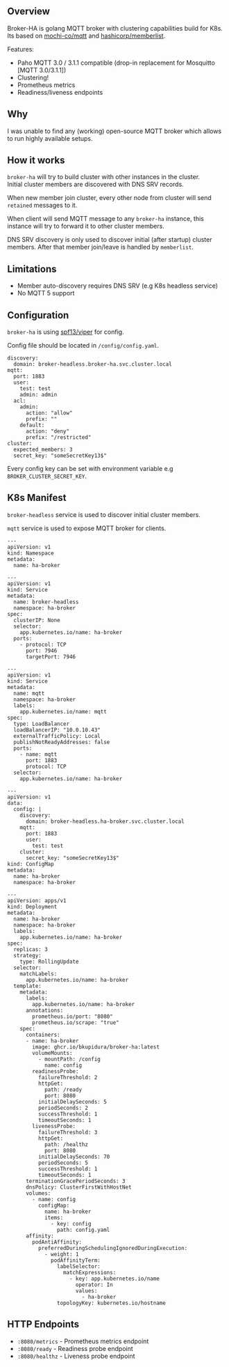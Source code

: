 ## Overview

Broker-HA is golang MQTT broker with clustering capabilities build for K8s.
Its based on [mochi-co/mqtt](https://github.com/mochi-co/mqtt/) and [hashicorp/memberlist](https://github.com/hashicorp/memberlist).

Features:
- Paho MQTT 3.0 / 3.1.1 compatible (drop-in replacement for Mosquitto [MQTT 3.0/3.1.1])
- Clustering!
- Prometheus metrics
- Readiness/liveness endpoints

## Why

I was unable to find any (working) open-source MQTT broker which allows to run highly available setups.

## How it works

`broker-ha` will try to build cluster with other instances in the cluster.  
Initial cluster members are discovered with DNS SRV records.  

When new member join cluster, every other node from cluster will send `retained` messages to it.

When client will send MQTT message to any `broker-ha` instance, this instance will try to forward it to other cluster members.

DNS SRV discovery is only used to discover initial (after startup) cluster members. After that member join/leave is handled by `memberlist`.

## Limitations

- Member auto-discovery requires DNS SRV (e.g K8s headless service)
- No MQTT 5 support


## Configuration

`broker-ha` is using [spf13/viper](https://github.com/spf13/viper) for config.

Config file should be located in `/config/config.yaml`.

```
discovery:
  domain: broker-headless.broker-ha.svc.cluster.local
mqtt:
  port: 1883
  user:
    test: test
    admin: admin
  acl:
    admin:
      action: "allow"
      prefix: ""
    default:
      action: "deny"
      prefix: "/restricted"
cluster:
  expected_members: 3
  secret_key: "someSecretKey13$"
```

Every config key can be set with environment variable e.g `BROKER_CLUSTER_SECRET_KEY`.

## K8s Manifest

`broker-headless` service is used to discover initial cluster members.

`mqtt` service is used to expose MQTT broker for clients.

```
---
apiVersion: v1
kind: Namespace
metadata:
  name: ha-broker

---
apiVersion: v1
kind: Service
metadata:
  name: broker-headless
  namespace: ha-broker
spec:
  clusterIP: None
  selector:
    app.kubernetes.io/name: ha-broker
  ports:
    - protocol: TCP
      port: 7946
      targetPort: 7946

---
apiVersion: v1
kind: Service
metadata:
  name: mqtt
  namespace: ha-broker
  labels:
    app.kubernetes.io/name: mqtt
spec:
  type: LoadBalancer
  loadBalancerIP: "10.0.10.43"
  externalTrafficPolicy: Local
  publishNotReadyAddresses: false
  ports:
    - name: mqtt
      port: 1883
      protocol: TCP
  selector:
    app.kubernetes.io/name: ha-broker

---
apiVersion: v1
data:
  config: |
    discovery:
      domain: broker-headless.ha-broker.svc.cluster.local
    mqtt:
      port: 1883
      user:
        test: test
    cluster:
      secret_key: "someSecretKey13$"
kind: ConfigMap
metadata:
  name: ha-broker
  namespace: ha-broker

---
apiVersion: apps/v1
kind: Deployment
metadata:
  name: ha-broker
  namespace: ha-broker
  labels:
    app.kubernetes.io/name: ha-broker
spec:
  replicas: 3
  strategy:
    type: RollingUpdate
  selector:
    matchLabels:
      app.kubernetes.io/name: ha-broker
  template:
    metadata:
      labels:
        app.kubernetes.io/name: ha-broker
      annotations:
        prometheus.io/port: "8080"
        prometheus.io/scrape: "true"
    spec:
      containers:
      - name: ha-broker
        image: ghcr.io/bkupidura/broker-ha:latest
        volumeMounts:
          - mountPath: /config
            name: config
        readinessProbe:
          failureThreshold: 2
          httpGet:
            path: /ready
            port: 8080
          initialDelaySeconds: 5
          periodSeconds: 2
          successThreshold: 1
          timeoutSeconds: 1
        livenessProbe:
          failureThreshold: 3
          httpGet:
            path: /healthz
            port: 8080
          initialDelaySeconds: 70
          periodSeconds: 5
          successThreshold: 1
          timeoutSeconds: 1
      terminationGracePeriodSeconds: 3
      dnsPolicy: ClusterFirstWithHostNet
      volumes:
        - name: config
          configMap:
            name: ha-broker
            items:
              - key: config
                path: config.yaml
      affinity:
        podAntiAffinity:
          preferredDuringSchedulingIgnoredDuringExecution:
            - weight: 1
              podAffinityTerm:
                labelSelector:
                  matchExpressions:
                    - key: app.kubernetes.io/name
                      operator: In
                      values:
                        - ha-broker
                topologyKey: kubernetes.io/hostname
```

## HTTP Endpoints

- `:8080/metrics` - Prometheus metrics endpoint
- `:8080/ready` - Readiness probe endpoint
- `:8080/healthz` - Liveness probe endpoint
